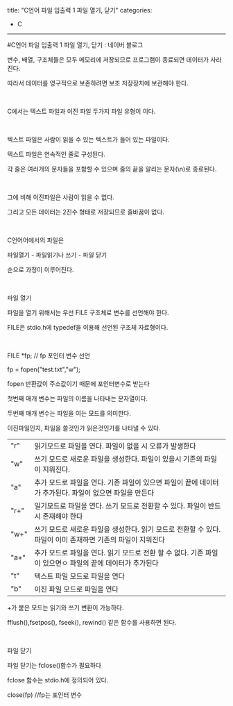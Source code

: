 title: "C언어 파일 입출력 1 파일 열기, 닫기"
categories:
 - C
---
#C언어 파일 입출력 1 파일 열기, 닫기 : 네이버 블로그







변수, 배열, 구조체들은 모두 메모리에 저장되므로 프로그램이 종료되면 데이터가 사라진다.

따라서 데이터를 영구적으로 보존하려면 보조 저장장치에 보관해야 한다.

​

C에서는 텍스트 파일과 이진 파일 두가지 파일 유형이 이다.

​

텍스트 파일은 사람이 읽을 수 있는 텍스트가 들어 있는 파일이다.

텍스트 파일은 연속적인 줄로 구성된다.

각 줄은 여러개의 문자들을 포함할 수 있으며 줄의 끝을 알리는 문자(\n)로 종료된다.

​

그에 비해 이진파일은 사람이 읽을 수 없다.

그리고 모든 데이터는 2진수 형태로 저장되므로 줄바꿈이 없다.

​

C언어어에서의 파일은

파일열기 - 파일읽기나 쓰기 - 파일 닫기

순으로 과정이 이루어진다.

​

파일 열기

파일을 열기 위해서는 우선 FILE 구조체로 변수를 선언해야 한다.

FILE은 stdio.h에 typedef을 이용해 선언된 구조체 자료형이다.

​

FILE \*fp; // fp 포인터 변수 선언

fp = fopen("test.txt","w"); 

fopen 반환값이 주소값이기 때문에 포인터변수로 받는다

첫번째 매개 변수는 파일의 이름을 나타내는 문자열이다.

두번째 매개 변수는 파일을 여는 모드를 의미한다.

이진파일인지, 파일을 쓸것인가 읽은것인가를 나타낼 수 있다.




 





|  |  |
| --- | --- |
| "r" | 읽기모드로 파일을 연다. 파일이 없을 시 오류가 발생한다 |
| "w" | 쓰기 모드로 새로운 파일을 생성한다. 파일이 있을시 기존의 파일이 지워진다. |
| "a" | 추가 모드로 파일을 연다. 기존 파일이 있으면 파일이 끝에 데이터가 추가된다. 파일이 없으면 파일을 만든다 |
| "r+" | 일기모드로 파일을 연다. 쓰기 모드로 전환할 수 있다. 파일이 반드시 존재해야 한다 |
| "w+" | 쓰기 모드로 새로운 파일을 생성한다. 읽기 모드로 전환할 수 있다. 파일이 이미 존재하면 기존의 파일이 지워진다 |
| "a+" | 추가 모드로 파일을 연다. 읽기 모드로 전환 할 수 없다. 기존 파일이 있으면ㅇ 파일의 끝에 데이터가 추가된다 |
| "t" | 텍스트 파일 모드로 파일을 연다 |
| "b" | 이진 파일 모드로 파일을 연다 |






 


+가 붙은 모드는 읽기와 쓰기 변환이 가능하다.

fflush(),fsetpos(), fseek(), rewind() 같은 함수를 사용하면 된다.

​

파일 닫기

파일 닫기는 fclose()함수가 필요하다

fclose 함수는 stdio.h에 정의되어 있다.

close(fp) //fp는 포인터 변수

​

​
